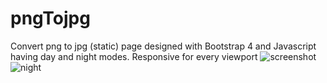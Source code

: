 # pngTojpg
Convert png to jpg (static) page designed with Bootstrap 4 and Javascript having day and night modes. Responsive for every viewport 
![screenshot](https://user-images.githubusercontent.com/90834559/134799062-5f1fe2db-6007-4009-8061-c85e23a39794.png)
![night](https://user-images.githubusercontent.com/90834559/134799063-2a9e3ea8-f6ed-4e5d-92b4-ed690e99a649.png)
